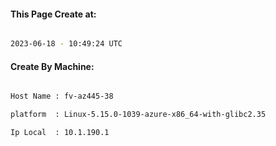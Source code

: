 
   
#### This Page Create at:

```bash

2023-06-18 - 10:49:24 UTC

```

#### Create By Machine:

```bash

Host Name : fv-az445-38

platform  : Linux-5.15.0-1039-azure-x86_64-with-glibc2.35

Ip Local  : 10.1.190.1

```

